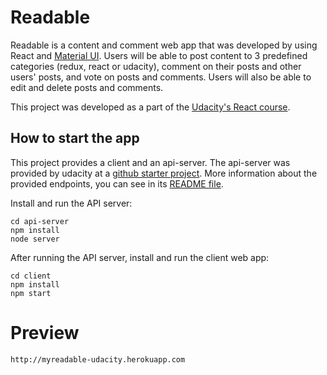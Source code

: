 # Readable

Readable is a content and comment web app that was developed by using React and [Material UI](http://www.material-ui.com). Users will be able to post content to 3 predefined categories (redux, react or udacity), comment on their posts and other users' posts, and vote on posts and comments. Users will also be able to edit and delete posts and comments.

This project was developed as a part of the [Udacity's React course](https://br.udacity.com/course/react-nanodegree--nd019).

## How to start the app
This project provides a client and an api-server. The api-server was provided by udacity at a [github starter project](https://github.com/udacity/reactnd-project-readable-starter). More information about the provided endpoints, you can see in its [README file](api-server/README.md).

Install and run the API server:
```
cd api-server
npm install
node server
```

After running the API server, install and run the client web app:
```
cd client
npm install
npm start
```

# Preview
```
http://myreadable-udacity.herokuapp.com
```
